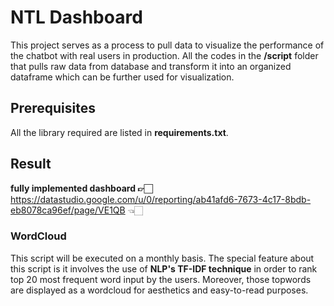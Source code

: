 # NTL Dashboard
<p> This project serves as a process to pull data to visualize the performance of the chatbot with real users in production. All the codes in the <strong>/script</strong> folder that pulls raw data from database and transform it into an organized dataframe which can be further used for visualization. </p>

## Prerequisites
<p> All the library required are listed in <strong>requirements.txt</strong>.

## Result
<strong> fully implemented dashboard 👉🏻 </strong> https://datastudio.google.com/u/0/reporting/ab41afd6-7673-4c17-8bdb-eb8078ca96ef/page/VE1QB 👈🏻
### WordCloud
<p> This script will be executed on a monthly basis. The special feature about this script is it involves the use of <strong> NLP's TF-IDF technique</strong> in order to rank top 20 most frequent word input by the users. Moreover, those topwords are displayed as a wordcloud for aesthetics and easy-to-read purposes.
